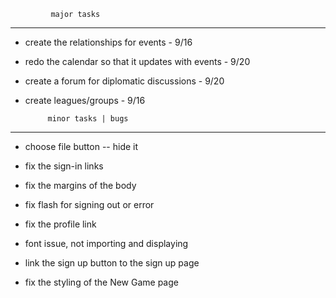 

             major tasks 
--------------------------------------

- create the relationships for events - 9/16

- redo the calendar so that it updates with events - 9/20

- create a forum for diplomatic discussions - 9/20

- create leagues/groups - 9/16






           minor tasks | bugs
--------------------------------------

- choose file button
	-- hide it

- fix the sign-in links

- fix the margins of the body

- fix flash for signing out or error

- fix the profile link

- font issue, not importing and displaying

- link the sign up button to the sign up page

- fix the styling of the New Game page


